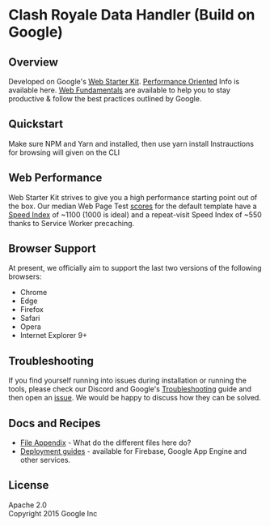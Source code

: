 # Clash Royale Data Handler (Build on Google)

## Overview

Developed on Google's [Web Starter Kit](https://developers.google.com/web/tools/starter-kit/).
[Performance Oriented](#web-performance) Info is available here.
[Web Fundamentals](https://developers.google.com/web/fundamentals/) are available to help you to stay productive & follow the best practices outlined by Google.

## Quickstart

Make sure NPM and Yarn and installed, then use yarn install
Instrauctions for browsing will given on the CLI


## Web Performance

Web Starter Kit strives to give you a high performance starting point out of the box. Our median Web Page Test [scores](http://www.webpagetest.org/result/151201_VW_XYC/) for the default template have a [Speed Index](https://sites.google.com/a/webpagetest.org/docs/using-webpagetest/metrics/speed-index) of ~1100 (1000 is ideal) and a repeat-visit Speed Index of ~550 thanks to Service Worker precaching.

## Browser Support

At present, we officially aim to support the last two versions of the following browsers:

- Chrome
- Edge
- Firefox
- Safari
- Opera
- Internet Explorer 9+

## Troubleshooting

If you find yourself running into issues during installation or running the tools, please check our Discord and Google's [Troubleshooting](https://github.com/google/web-starter-kit/wiki/Troubleshooting) guide and then open an [issue](https://github.com/ramseymcgrath/ClashRoyaleDataService/issues). We would be happy to discuss how they can be solved.

## Docs and Recipes

- [File Appendix](https://github.com/google/web-starter-kit/blob/master/docs/file-appendix.md) - What do the different files here do?
- [Deployment guides](https://github.com/google/web-starter-kit/blob/master/docs/deploy.md) - available for Firebase, Google App Engine and other services.

## License

Apache 2.0  
Copyright 2015 Google Inc
